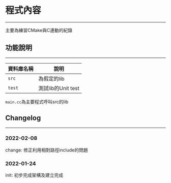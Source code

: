 # 程式內容
---
主要為練習CMake與C連動的紀錄

## 功能說明
---
|資料庫名稱|說明|
|-------|---|
|`src`|為假定的lib|
|`test`|測試lib的Unit test|

`main.cc`為主要程式呼叫src的lib

## Changelog
---

### 2022-02-08
change: 修正利用相對路徑include的問題

### 2022-01-24

init: 初步完成架構及建立完成
